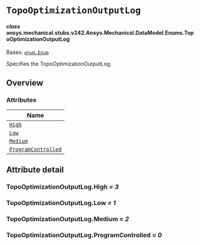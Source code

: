 # `TopoOptimizationOutputLog`



#### *class* ansys.mechanical.stubs.v242.Ansys.Mechanical.DataModel.Enums.TopoOptimizationOutputLog

Bases: [`enum.Enum`](https://docs.python.org/3/library/enum.html#enum.Enum)

Specifies the TopoOptimizationOutputLog.

<!-- !! processed by numpydoc !! -->

<a id="overview"></a>

## Overview

### Attributes

| Name |
| --------------------------------------------------------------------- |
| [`High`](#TopoOptimizationOutputLog.High) |
| [`Low`](#TopoOptimizationOutputLog.Low) |
| [`Medium`](#TopoOptimizationOutputLog.Medium) |
| [`ProgramControlled`](#TopoOptimizationOutputLog.ProgramControlled) |

<a id="attribute-detail"></a>

## Attribute detail

<a id="TopoOptimizationOutputLog.High"></a>

### TopoOptimizationOutputLog.High *= 3*

<a id="TopoOptimizationOutputLog.Low"></a>

### TopoOptimizationOutputLog.Low *= 1*

<a id="TopoOptimizationOutputLog.Medium"></a>

### TopoOptimizationOutputLog.Medium *= 2*

<a id="TopoOptimizationOutputLog.ProgramControlled"></a>

### TopoOptimizationOutputLog.ProgramControlled *= 0*


